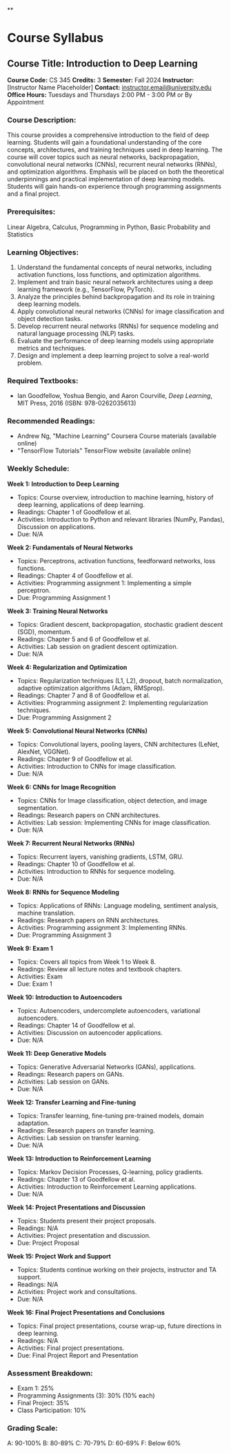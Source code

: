**
# Course Syllabus
## Course Title: Introduction to Deep Learning
**Course Code:** CS 345
**Credits:** 3
**Semester:** Fall 2024
**Instructor:** [Instructor Name Placeholder]
**Contact:** instructor.email@university.edu
**Office Hours:** Tuesdays and Thursdays 2:00 PM - 3:00 PM or By Appointment

### Course Description:
This course provides a comprehensive introduction to the field of deep learning. Students will gain a foundational understanding of the core concepts, architectures, and training techniques used in deep learning. The course will cover topics such as neural networks, backpropagation, convolutional neural networks (CNNs), recurrent neural networks (RNNs), and optimization algorithms. Emphasis will be placed on both the theoretical underpinnings and practical implementation of deep learning models. Students will gain hands-on experience through programming assignments and a final project.

### Prerequisites:
Linear Algebra, Calculus, Programming in Python, Basic Probability and Statistics

### Learning Objectives:
1.  Understand the fundamental concepts of neural networks, including activation functions, loss functions, and optimization algorithms.
2.  Implement and train basic neural network architectures using a deep learning framework (e.g., TensorFlow, PyTorch).
3.  Analyze the principles behind backpropagation and its role in training deep learning models.
4.  Apply convolutional neural networks (CNNs) for image classification and object detection tasks.
5.  Develop recurrent neural networks (RNNs) for sequence modeling and natural language processing (NLP) tasks.
6.  Evaluate the performance of deep learning models using appropriate metrics and techniques.
7.  Design and implement a deep learning project to solve a real-world problem.

### Required Textbooks:
- Ian Goodfellow, Yoshua Bengio, and Aaron Courville, *Deep Learning*, MIT Press, 2016 (ISBN: 978-0262035613)

### Recommended Readings:
-   Andrew Ng, "Machine Learning" Coursera Course materials (available online)
-   "TensorFlow Tutorials" TensorFlow website (available online)

### Weekly Schedule:
**Week 1: Introduction to Deep Learning**
- Topics: Course overview, introduction to machine learning, history of deep learning, applications of deep learning.
- Readings: Chapter 1 of Goodfellow et al.
- Activities: Introduction to Python and relevant libraries (NumPy, Pandas), Discussion on applications.
- Due: N/A

**Week 2: Fundamentals of Neural Networks**
- Topics: Perceptrons, activation functions, feedforward networks, loss functions.
- Readings: Chapter 4 of Goodfellow et al.
- Activities: Programming assignment 1: Implementing a simple perceptron.
- Due: Programming Assignment 1

**Week 3: Training Neural Networks**
- Topics: Gradient descent, backpropagation, stochastic gradient descent (SGD), momentum.
- Readings: Chapter 5 and 6 of Goodfellow et al.
- Activities: Lab session on gradient descent optimization.
- Due: N/A

**Week 4: Regularization and Optimization**
- Topics: Regularization techniques (L1, L2), dropout, batch normalization, adaptive optimization algorithms (Adam, RMSprop).
- Readings: Chapter 7 and 8 of Goodfellow et al.
- Activities: Programming assignment 2: Implementing regularization techniques.
- Due: Programming Assignment 2

**Week 5: Convolutional Neural Networks (CNNs)**
- Topics: Convolutional layers, pooling layers, CNN architectures (LeNet, AlexNet, VGGNet).
- Readings: Chapter 9 of Goodfellow et al.
- Activities: Introduction to CNNs for image classification.
- Due: N/A

**Week 6: CNNs for Image Recognition**
- Topics: CNNs for Image classification, object detection, and image segmentation.
- Readings: Research papers on CNN architectures.
- Activities: Lab session: Implementing CNNs for image classification.
- Due: N/A

**Week 7: Recurrent Neural Networks (RNNs)**
- Topics: Recurrent layers, vanishing gradients, LSTM, GRU.
- Readings: Chapter 10 of Goodfellow et al.
- Activities: Introduction to RNNs for sequence modeling.
- Due: N/A

**Week 8: RNNs for Sequence Modeling**
- Topics: Applications of RNNs: Language modeling, sentiment analysis, machine translation.
- Readings: Research papers on RNN architectures.
- Activities: Programming assignment 3: Implementing RNNs.
- Due: Programming Assignment 3

**Week 9: Exam 1**
- Topics: Covers all topics from Week 1 to Week 8.
- Readings: Review all lecture notes and textbook chapters.
- Activities: Exam
- Due: Exam 1

**Week 10: Introduction to Autoencoders**
- Topics: Autoencoders, undercomplete autoencoders, variational autoencoders.
- Readings: Chapter 14 of Goodfellow et al.
- Activities: Discussion on autoencoder applications.
- Due: N/A

**Week 11: Deep Generative Models**
- Topics: Generative Adversarial Networks (GANs), applications.
- Readings: Research papers on GANs.
- Activities: Lab session on GANs.
- Due: N/A

**Week 12: Transfer Learning and Fine-tuning**
- Topics: Transfer learning, fine-tuning pre-trained models, domain adaptation.
- Readings: Research papers on transfer learning.
- Activities: Lab session on transfer learning.
- Due: N/A

**Week 13: Introduction to Reinforcement Learning**
- Topics: Markov Decision Processes, Q-learning, policy gradients.
- Readings: Chapter 13 of Goodfellow et al.
- Activities: Introduction to Reinforcement Learning applications.
- Due: N/A

**Week 14: Project Presentations and Discussion**
- Topics: Students present their project proposals.
- Readings: N/A
- Activities: Project presentation and discussion.
- Due: Project Proposal

**Week 15: Project Work and Support**
- Topics: Students continue working on their projects, instructor and TA support.
- Readings: N/A
- Activities: Project work and consultations.
- Due: N/A

**Week 16: Final Project Presentations and Conclusions**
- Topics: Final project presentations, course wrap-up, future directions in deep learning.
- Readings: N/A
- Activities: Final project presentations.
- Due: Final Project Report and Presentation

### Assessment Breakdown:
-   Exam 1: 25%
-   Programming Assignments (3): 30% (10% each)
-   Final Project: 35%
-   Class Participation: 10%

### Grading Scale:
A: 90-100%
B: 80-89%
C: 70-79%
D: 60-69%
F: Below 60%